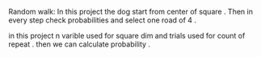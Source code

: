 Random walk:
In this project the dog start from center of square .
Then in every step check probabilities and select one road of 4 .

in this project n varible used for square dim and trials used for 
count of repeat . then we can calculate probability . 